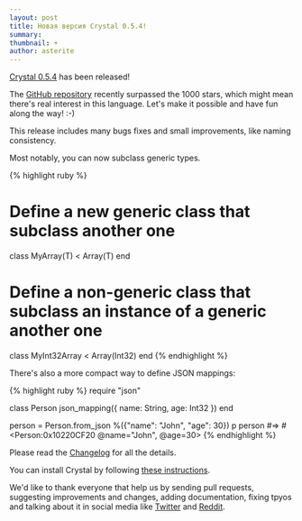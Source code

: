 ```yaml
---
layout: post
title: Новая версия Crystal 0.5.4!
summary:
thumbnail: +
author: asterite
---
```


[Crystal 0.5.4](https://github.com/manastech/crystal/releases/tag/0.5.4) has been released!

The [GitHub repository](https://github.com/manastech/crystal) recently surpassed the 1000 stars,
which might mean there's real interest in this language.
Let's make it possible and have fun along the way! :-)

This release includes many bugs fixes and small improvements, like naming consistency.

Most notably, you can now subclass generic types.

{% highlight ruby %}
# Define a new generic class that subclass another one
class MyArray(T) < Array(T)
end

# Define a non-generic class that subclass an instance of a generic another one
class MyInt32Array < Array(Int32)
end
{% endhighlight %}

There's also a more compact way to define JSON mappings:

{% highlight ruby %}
require "json"

class Person
  json_mapping({
    name: String,
    age: Int32
  })
end

person = Person.from_json %({"name": "John", "age": 30})
p person #=> #<Person:0x10220CF20 @name="John", @age=30>
{% endhighlight %}

Please read the [Changelog](https://github.com/manastech/crystal/releases/tag/0.5.4) for all the details.

You can install Crystal by following [these instructions](http://crystal-lang.org/docs/installation/README.html).

We'd like to thank everyone that help us by sending pull requests, suggesting improvements and changes,
adding documentation, fixing tpyos and talking about it in social media like [Twitter](https://twitter.com/search?q=crystal-lang.org)
and [Reddit](http://www.reddit.com/r/crystal_programming).
